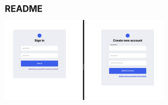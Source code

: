 # README
<a href="/#">
<img
  src="/screenshots/signup_login.png"
  alt="liveChess user signup and login screenshot"
  title="user signup and login"></a>
